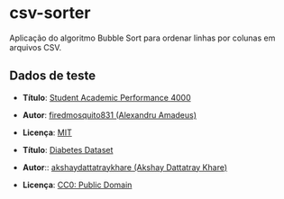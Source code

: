 # csv-sorter

Aplicação do algoritmo Bubble Sort para ordenar linhas por colunas em arquivos CSV.

## Dados de teste

- **Título**: [Student Academic Performance 4000](https://www.kaggle.com/datasets/firedmosquito831/student-academic-performance-simulation-4000)
- **Autor**: [firedmosquito831 (Alexandru Amadeus)](https://www.kaggle.com/firedmosquito831)
- **Licença**: [MIT](https://www.mit.edu/~amini/LICENSE.md)

- **Título**: [Diabetes Dataset](https://www.kaggle.com/datasets/akshaydattatraykhare/diabetes-dataset)
- **Autor**:: [akshaydattatraykhare (Akshay Dattatray Khare)]()
- **Licença**: [CC0: Public Domain](https://creativecommons.org/publicdomain/zero/1.0/)